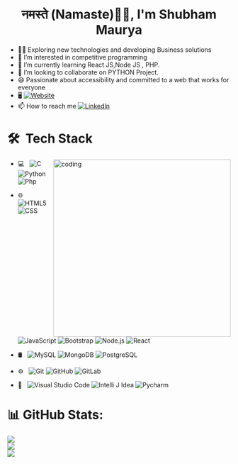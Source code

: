 <h1 align="center">नमस्ते (Namaste)🙏🏻, I'm Shubham Maurya</h1>

- 👨‍🔬 Exploring new technologies and developing Business solutions
- 👀 I’m interested in competitive programming
- 🌱 I’m currently learning React JS,Node JS , PHP.
- 💞️ I’m looking to collaborate on PYTHON Project.
- 😄 Passionate about accessibility and committed to a web that works for everyone
- 🖥️ <a href="https://shubhammaurya.vercel.app/"><img alt="Website" src="https://img.shields.io/badge/Website-PORTFOLIO-blue?style=flat-square&logo=google-chrome"></a>
- 📫 How to reach me [![LinkedIn](https://img.shields.io/badge/-LINKEDIN-0077B5?style=for-the-badge&logo=linkedin&logoColor=white)](https://www.linkedin.com/in/shubham-maurya-17078a266/)

# 🛠 &nbsp;Tech Stack
 <img align="right" alt="coding" width="400" src="https://user-images.githubusercontent.com/55389276/140866485-8fb1c876-9a8f-4d6a-98dc-08c4981eaf70.gif">
  
- 💻 &nbsp;
  ![C](https://img.shields.io/badge/-C++-333333?style=flat&logo=C%2B%2B&logoColor=00599C)
  ![Python](https://img.shields.io/badge/-Python-333333?style=flat&logo=python)
  ![Php](https://img.shields.io/badge/-php-333333?style=flat&logo=php)
  <!-- ![PHP](https://img.shields.io/badge/-php-333333?style=flat&logo=PHP&logoColor=276DC3) -->
- 🌐 &nbsp;
  ![HTML5](https://img.shields.io/badge/-HTML5-333333?style=flat&logo=HTML5)
  ![CSS](https://img.shields.io/badge/-CSS-333333?style=flat&logo=CSS3&logoColor=1572B6)
  ![JavaScript](https://img.shields.io/badge/-JavaScript-333333?style=flat&logo=javascript)
  ![Bootstrap](https://img.shields.io/badge/-Bootstrap-333333?style=flat&logo=bootstrap&logoColor=563D7C)
 ![Node.js](https://img.shields.io/badge/-Node.js-333333?style=flat&logo=node.js)
  ![React](https://img.shields.io/badge/-React-333333?style=flat&logo=react)
   <!--  ![Angular](https://img.shields.io/badge/-Angular-333333?style=flat&logo=angular) -->
- 🛢 &nbsp;
  ![MySQL](https://img.shields.io/badge/-MySQL-333333?style=flat&logo=mysql)
  ![MongoDB](https://img.shields.io/badge/-MongoDB-333333?style=flat&logo=mongodb)
   ![PostgreSQL]( https://img.shields.io/badge/-PostgreSQL-333333?style=flat&logo=postgresql)
 
- ⚙️ &nbsp;
  ![Git](https://img.shields.io/badge/-Git-333333?style=flat&logo=git)
  ![GitHub](https://img.shields.io/badge/-GitHub-333333?style=flat&logo=github)
  ![GitLab](https://img.shields.io/badge/-Gitlab-333333?style=flat&logo=gitlab)
 
- 🔧 &nbsp;
  ![Visual Studio Code](https://img.shields.io/badge/-Visual%20Studio%20Code-333333?style=flat&logo=visual-studio-code&logoColor=007ACC)
  ![Intelli J Idea](https://img.shields.io/badge/IntelliJ--333333?style=flat&logo=intellijidea)
  ![Pycharm](https://img.shields.io/badge/-Pycharm-333333?style=flat&logo=pycharm&logoColor=2C2255)

# 📊&nbsp;GitHub Stats:
![](https://github-readme-streak-stats.herokuapp.com/?user=shubhammauryainfo&theme=dark&hide_border=true)<br/>
![](https://github-readme-stats.vercel.app/api?username=shubhammauryainfo&show_icons=true&theme=dracula)<br/>
![](https://github-readme-stats.vercel.app/api/top-langs/?username=shubhammauryainfo&theme=dark&hide_border=false&include_all_commits=false&count_private=false&layout=compact)



<!---
shubhammauryainfo/shubhammauryainfo is a ✨ special ✨ repository because its `README.md` (this file) appears on your GitHub profile.
You can click the Preview link to take a look at your changes.
--->
